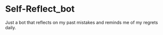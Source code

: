 # Self-Reflect_bot
Just a bot that reflects on my past mistakes and reminds me of my regrets daily. 
